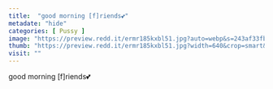```yaml
---
title:  "good morning [f]riends💕"
metadate: "hide"
categories: [ Pussy ]
image: "https://preview.redd.it/ermr185kxbl51.jpg?auto=webp&s=243af33fb36c4cd68462edc5d10c99d4d5bd07af"
thumb: "https://preview.redd.it/ermr185kxbl51.jpg?width=640&crop=smart&auto=webp&s=550a021b592403e46c85c1cab0c40605d85e80e7"
visit: ""
---
```

good morning [f]riends💕
